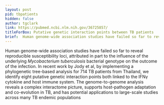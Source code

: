 ```yaml
---
layout: post
pid: tbpatients
hidden: false
author: tgclark
link: https://pubmed.ncbi.nlm.nih.gov/36725857/
titleForBox: Putative genetic interaction points between TB patients
brief:  Human genome-wide association studies have failed so far to reveal reproducible susceptibility loci, attributed in part to the influence of the underlying <em>Mycobacterium tuberculosis</em> bacterial genotype on the outcome of the infection. In recent work by Jody et al, by implementing a phylogenetic tree-based analysis for 714 TB patients from Thailand, we identify eight putative genetic interaction points both linked to the IFNγ cytokine and host immune system. The genome-to-genome analysis reveals a complex interactome picture, supports host-pathogen adaptation and co-evolution in TB, and has potential applications to large-scale studies across many TB endemic populations
---
```



Human genome-wide association studies have failed so far to reveal reproducible susceptibility loci, attributed in part to the influence of the underlying <em>Mycobacterium tuberculosis</em> bacterial genotype on the outcome of the infection. In recent work by Jody et al, by implementing a phylogenetic tree-based analysis for 714 TB patients from Thailand, we identify eight putative genetic interaction points both linked to the IFNγ cytokine and host immune system. The genome-to-genome analysis reveals a complex interactome picture, supports host-pathogen adaptation and co-evolution in TB, and has potential applications to large-scale studies across many TB endemic populations
